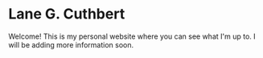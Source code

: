 # Lane G. Cuthbert
Welcome! This is my personal website where you can see what I'm up to. I will be adding more information soon.
